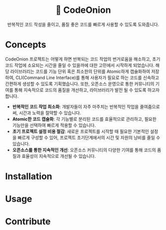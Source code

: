 <div align="center">

<h1>🧅 CodeOnion</h1>
<p>반복적인 코드 작성을 줄이고, 품질 좋은 코드를 빠르게 사용할 수 있도록 도와줍니다.</p>

</div>

# Concepts

CodeOnion 프로젝트는 어떻게 하면 반복되는 코드 작업의 번거로움을 해소하고, 초기 코드 작업에 소요되는 시간을 줄일 수 있을까에 대한 고민에서 시작하게 되었습니다. 해당 라이브러리는 코드를 기능 단위 혹은 최소한의 단위를 Atomic하게 캡슐화하여 저장하여, CLI(Command Line Interface)를 통해 사용자가 필요로 하는 코드를 신속하고 간편하게 생성할 수 있도록 기획했습니다. 또한, 오픈소스 운영으로 통한 커뮤니티의 기여를 통해 지속적으로 코드의 품질을 개선하고, 라이브러리가 발전 될 수 있도록 하고자 합니다.

- **반복적인 코드 작업 최소화**: 개발자들이 자주 마주치는 반복적인 작업을 줄여줌으로써, 시간과 노력을 절약할 수 있습니다.
- **Atomic한 코드 캡슐화**: 각 기능별로 분리된 코드를 효율적으로 관리하고, 필요한 기능만을 선택하여 빠르게 적용할 수 있습니다.
- **초기 프로젝트 설정 비용 절감**: 새로운 프로젝트를 시작할 때 필요한 기본적인 설정을 빠르게 구성할 수 있어, 프로젝트 초기단계에서의 시간 및 자원의 낭비를 줄일 수 있습니다.
- **오픈소스를 통한 지속적인 개선**: 오픈소스 커뮤니티의 다양한 기여를 통해 코드의 품질과 효율성이 지속적으로 개선될 수 있습니다.

# Installation

# Usage

# Contribute

